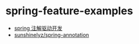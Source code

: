 # spring-feature-examples

- [spring 注解驱动开发](https://mp.weixin.qq.com/mp/appmsgalbum?__biz=Mzg3MzE1NTIzNA==&action=getalbum&album_id=1370633525925576704&subscene=126&scenenote=https%3A%2F%2Fmp.weixin.qq.com%2Fs%3F__biz%3DMzg3MzE1NTIzNA%3D%3D%26mid%3D2247485168%26idx%3D1%26sn%3D26143c4d7f566174d5afb4ea09e88fd2%26chksm%3Dcee5193df992902b3c50846b02c6689cacbf0c4dba3632f4243b210887795b6c0a2b4dcf4234%26scene%3D126%26sessionid%3D1593562833%26key%3D2cc21493b77c18dee17bffa6b0df9be8f28f351565f90f6c1cb7e6146beb09fb367463c4694ef03ae8f7ef865742a6f8d762f7842191ff3dd569bf7204d444417b04027f9176c615d38fb2ece47860a5%26ascene%3D1%26uin%3DMjA1NzE2NzEwNg%253D%253D%26devicetype%3DWindows%2B10%2Bx64%26version%3D62090523%26lang%3Den%26exportkey%3DAXUDnYjq%252BwiyHrHTEbyguZ4%253D%26pass_ticket%3DjwuOGnwnh4ZMcfll5QjFoLgZS3UD1Sx%252BOClJrrBmKBmVLfHqKArausVkf0ClyG2u%26winzoom%3D1#wechat_redirect)
- [sunshinelyz/spring-annotation](https://github.com/sunshinelyz/spring-annotation)